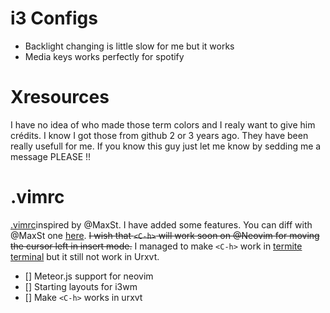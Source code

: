 # i3 Configs

- Backlight changing is little slow for me but it works
- Media keys works perfectly for spotify

# Xresources

I have no idea of who made those term colors and I realy want to give him crédits.
I know I got those from github 2 or 3 years ago. They have been really usefull for me.
If you know this guy just let me know by sedding me a message PLEASE !!

# .vimrc

[.vimrc](https://github.com/aemb/dotfiles/blob/master/.vimrc)inspired by @MaxSt. I have added some features.
You can diff with @MaxSt one [here](https://github.com/MaxSt/dotfiles/blob/master/vimrc).
~~I wish that `<C-h>` will work soon on @Neovim for moving the cursor left in insert mode.~~ I managed to make `<C-h>` work in [termite terminal](https://www.archlinux.org/packages/community/x86_64/termite/) but it still not work in Urxvt.

- [] Meteor.js support for neovim
- [] Starting layouts for i3wm
- [] Make `<C-h>` works in urxvt
